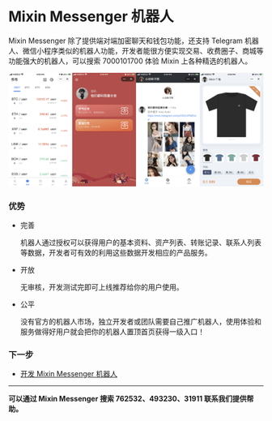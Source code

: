 # Mixin Messenger 机器人

Mixin Messenger 除了提供端对端加密聊天和钱包功能，还支持 Telegram 机器人、微信小程序类似的机器人功能，开发者能很方便实现交易、收费圈子、商城等功能强大的机器人，可以搜索 7000101700 体验 Mixin 上各种精选的机器人。

![](./bot-overview-samples.png)

### 优势

- 完善

  机器人通过授权可以获得用户的基本资料、资产列表、转账记录、联系人列表等数据，开发者可有效的利用这些数据开发相应的产品服务。

- 开放

  无审核，开发测试完即可上线推荐给你的用户使用。

- 公平

  没有官方的机器人市场，独立开发者或团队需要自己推广机器人，使用体验和服务做得好用户就会把你的机器人置顶首页获得一级入口！

### 下一步

- [开发 Mixin Messenger 机器人](/document/bot/get-started/setup)

---
**可以通过 Mixin Messenger 搜索 762532、493230、31911 联系我们提供帮助。**